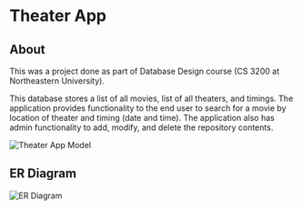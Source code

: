 # Theater App

## About

This was a project done as part of Database Design course (CS 3200 at Northeastern University).

This database stores a list of all movies, list of all theaters, and timings. The application provides functionality to the end user to search for a movie by location of theater and timing (date and time). The application also has admin functionality to add, modify, and delete the repository contents.

![Theater App Model](https://harshalnawade.s3.amazonaws.com/Theater-App-Data-Model.jpg)


## ER Diagram

![ER Diagram](https://harshalnawade.s3.amazonaws.com/Theater-App-ER-Diagram.png)
